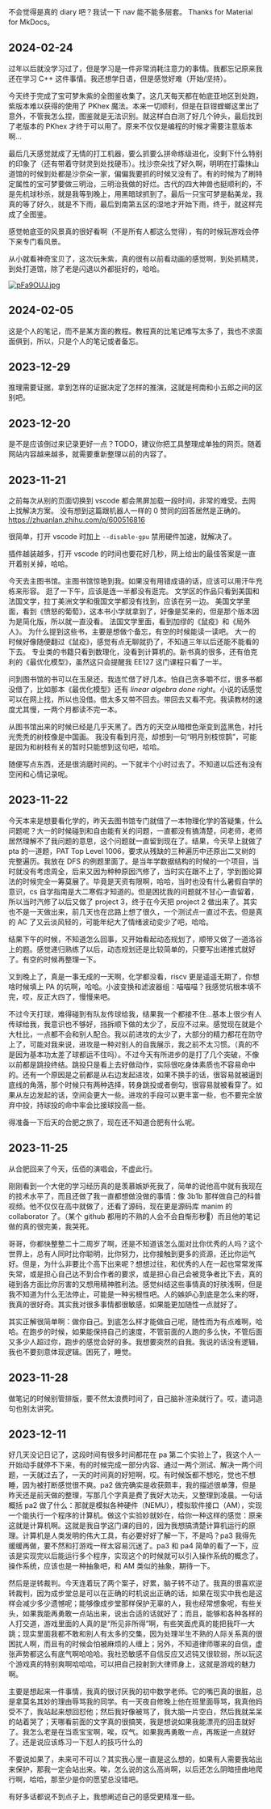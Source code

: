 不会觉得是真的 diary 吧？我试一下 nav 能不能多层套。 Thanks for Material for MkDocs。

## 2024-02-24

过年以后就没学习过了，但是学习是一件非常消耗注意力的事情。我都忘记原来我还在学习 C++ 这件事情。我还想学日语，但是感觉好难（开始/坚持）。

今天终于完成了宝可梦朱紫的全图鉴收集了。这几天每天都在帕底亚地区到处跑，紫版本难以获得的使用了 PKhex 魔法。本来一切顺利，但是在巨钳螳螂这里出了意外，不管我怎么捏，图鉴就是无法识别。就这样白白测了好几个钟头，最后找到了老版本的 PKhex 才终于可以用了。原来不仅仅是编程的时候才需要注意版本啊... 

最后几天感觉就成了无情的打工机器，要么抓要么拼命练级进化，没剩下什么特别的印象了（还有带着守财灵到处找硬币）。找沙奈朵找了好久啊，明明在打霜抹山道馆的时候到处都是沙奈朵一家，偏偏我要抓的时候又没有了。有的时候为了刷特定属性的宝可梦要做三明治，三明治我做的好烂。古代的四大神兽也挺顺利的，不是先机球秒杀，就是我等到晚上，用黑暗球抓到了。最后一只宝可梦是黏美龙，我真的等了好久，就是不下雨，最后到南第五区的湿地才开始下雨，终于，就这样完成了全图鉴。

感觉帕底亚的风景真的很好看啊（不是所有人都这么觉得），有的时候玩游戏会停下来专门看风景。

从小就看神奇宝贝了，这次玩朱紫，真的很有以前看动画的感觉啊，到处抓精灵，到处打道馆，除了老是闪退以外都挺好的，哈哈。


[![pFa9OUJ.jpg](https://s11.ax1x.com/2024/02/24/pFa9OUJ.jpg)](https://imgse.com/i/pFa9OUJ)
## 2024-02-05

这是个人的笔记，而不是某方面的教程。教程真的比笔记难写太多了，我也不求面面俱到，所以，只是个人的笔记或者备忘。
## 2023-12-29

推理需要证据，拿到怎样的证据决定了怎样的推演，这就是柯南和小五郎之间的区别吧。
## 2023-12-20

是不是应该倒过来记录更好一点？TODO，建议你把工具整理成单独的网页。随着网站内容越来越多，就需要重新整理以前的内容了。

## 2023-11-21

之前每次从别的页面切换到 vscode 都会黑屏加载一段时间，非常的难受。去网上找解决方案。
没有想到这篇跟机器人一样的 0 赞同的回答居然是正确的。<https://zhuanlan.zhihu.com/p/600516816>

很简单，打开 vscode 时加上 `--disable-gpu` 禁用硬件加速，就解决了。

插件越装越多，打开 vscode 的时间也要花好几秒，网上给出的最佳答案是一直开着别关掉，哈哈。

今天去主图书馆。主图书馆惊艳到我。如果没有用错成语的话，应该可以用汗牛充栋来形容。
逛了一下午，应该是连一半都没有逛完。
文学区的作品只看到美国和法国文学，拉丁美洲文学和俄国文学都没有找到，应该在另一边。
美国文学里面，看到《愤怒的葡萄》，这本书小学就拿到了，好像是奖来的，但是那个版本因为是简化版，所以就一直没看。
法国文学里面，看到加缪的《鼠疫》和《局外人》。
为什么提到这些书，主要是想做个备忘，有空的时候能读一读吧。
大一的时候好像随便翻过《鼠疫》，感觉有点无聊就扔了，不知道三年以后还能不能看的下去。
专业类的书籍只看到数理化，没看到计算机的。新书真的很多，还有伯克利的《最优化模型》，虽然这只会提醒我 EE127 这门课程只看了一半。

问到图书馆的书可以在玉泉还，我连忙借了好几本。怕自己贪多嚼不烂，很多书都没借了，比如那本《最优化模型》还有 *linear algebra done right*。小说的话感觉可以在网上找，所以也没借。借太多又带不回去。带回去又看不完。我读教材的速度尤其慢，一两个月都读不完一本。

从图书馆出来的时候已经是几乎天黑了。西方的天空从暗橙色渐变到蓝黑色，衬托光秃秃的树枝像是中国画。
我没有看到月亮，却想到一句“明月别枝惊鹊”，可能是因为和树枝有关的暂时只能想到这句吧，哈哈。

随便写点东西，还是很消磨时间的。一下就半个小时过去了。不知道以后还有没有空闲和心情记录呢。

## 2023-11-22
今天本来是想要看化学的，昨天去图书馆专门就借了一本物理化学的答疑集，什么问题呢？大一的时候碰到和自由能有关的问题，一直都没有搞清楚，问老师，老师居然理解不了我问题的意思，这个问题就一直留到现在了。结果，今天早上就做了 pta 的一道题，PAT Top Level 1006，要求从残缺的三种遍历中还原出二叉树的完整遍历。我放在 DFS 的例题里面了。是当年学数据结构的时候的一个项目，当时就没有考虑周全，后来又因为种种原因汽修了，当时实在跟不上了，学到图论算法的时候完全一筹莫展了。毕竟是天资有限啊，哈哈，当时也没有什么暑假自学的意识，cs 自学指南是大二寒假才知道的。但是困扰我的问题就不甘心一直留着，所以当时汽修了以后又做了 project 3，终于在今天把 project 2 做出来了。其实也不是一天做出来，前几天也在岔路上想了很久，一个测试点一直过不去。但是真的 AC 了又云淡风轻的，可能年纪大了情绪波动变少了吧，哈哈。

结果下午的时候，不知道怎么回事，又开始看起动态规划了，顺带又做了一道洛谷上的题。感觉递归熟练了以后，动态规划还是比较简单的，只要写出递推式就好了。有空的时候再整理一下。

又到晚上了，真是一事无成的一天啊，化学都没看，riscv 更是遥遥无期了，你想啥时候填上 PA 的坑啊，哈哈。小波变换和滤波器组：喵喵喵？我感觉坑根本填不完，哎，反正大四了，慢慢来吧。

不过今天打球，难得碰到有队友传球给我，结果我一个都接不住...基本上很少有人传球给我，我意识也不够好，挡拆顺下做的太少了，反应不过来。感觉现在就是个大杜比，一点都不会和别人配合。我以前进攻的太少了，大部分的精力都花在防守上了，可能对我来说，进攻是一种对别人的自我展示，我之前不太习惯。（真的不是因为基本功太差了球都运不住吗）。不过今天有所进步的是打了几个突破，不像以前都是跳投终结。跳投只是看上去好做动作，实际很吃身体素质也不容易命中的。还有一个原因是之前都是从右边发起进攻，如果不换手的话，很容易就被逼到底线的角落，那个时候只有两种选择，转身跳投或者倒勾，很容易就被看穿了。如果从左边发起的话，空间会更大一些。进攻的手段可以更丰富一些，也不要完全放弃中投，持球投的命中率会比接球投高一些。

得准备一下后天的合肥之旅了，现在还不知道合肥有什么呢。

## 2023-11-25
从合肥回来了今天，伍佰的演唱会，不虚此行。

刚刚看到一个大佬的学习经历真的是羡慕嫉妒死我了，简单的说他高中就有我现在的技术水平了，而且还做了我一直都想做没做的事情：像 3b1b 那样做自己的科普视频。他不仅仅在高中就做了，还看了源码，现在更是源码库 manim 的 collaborator 了。（某个 github 都用的不熟的人会不会自惭形秽:rofl:）而且他的笔记做的真的很完美，我哭死。

哥哥，你都快整整二十二周岁了啊，还是不知道该怎么面对比你优秀的人吗？这个世界上，总有人同时比你聪明，比你努力，比你接触到更多的资源，还比你运气好。但是，为什么非要比个高下出来呢？想想过往，和优秀的人在一起也常常发挥失常，或是担心自己达不到合作者的要求，或是担心自己会被竞争者比下去，真的碰到各方面比你厉害的又想用精神胜利法。感觉纠结这些事情真的好肤浅啊，但是我不知道为什么无法停止，可能是一种劣根性吧。人的嫉妒心到底是怎么来的呀，我真的很好奇。其实我对很多事情都很敏感，如果能更加随性一点就好了。

其实正解很简单啊：做你自己。到底怎么样才能做自己呢，随性而为有点难啊，哈哈。在跑步的时候，如果能保持自己的速度，不管前面的人跑的多么快，不管后面又多少人超过你，跑步的感觉会好的多。我想要突然的自我。我说的话没有逻辑，我也不要刻意体现逻辑。困死了，睡觉。


## 2023-11-28

做笔记的时候别管排版，要不然太浪费时间了，自己脑补渲染就行了。哎，遣词造句也别太讲究。


## 2023-12-11

好几天没记日记了，这段时间有很多时间都花在 pa 第二个实验上了，我这个人一开始动手就停不下来，有的时候完成一部分内容、通过一两个测试、解决一两个问题，一天就过去了，一天的时间真的好短啊，哎。有时候饭都不想吃，觉也不想睡，因为被打断感觉很不爽。pa2 做完确实是收获颇丰，我的描述很单薄，但是昨天还是前天做的整理，写那几个字真是费了我好大功夫，又整理到凌晨。一句话概括 pa2 做了什么：那就是模拟各种硬件（NEMU），模拟软件接口（AM），实现一个能执行一个程序的计算机。做这个实验妙就妙在，给你一种这样的感觉：原来这就是计算机啊。这就是我自学这门课的目的，因为我想搞清楚计算机运行的原理。计算机是人类发明的伟大工具，有必要好好了解一下，不是吗？pa3 我得先缓缓再做，要不然和打游戏一样太容易沉迷了。pa3 和 pa4 简单的看了一下，应该是实现完以后能运行多个程序，实现这个的时候就可以引入操作系统的概念了。操作系统，应该也是一种抽象吧，和 AM 类似的抽象，期待一下。

然后是逆转裁判。今天连着玩了两个案子，好累，脑子转不动了。我真的很喜欢逆转裁判，因为成步堂总是可以在正确的时机说出正确的话，如果在现实中我也是这样会减少多少遗憾呢；能够像成步堂那样保护无辜的人，我也经常想象呢，有些关头，如果我能再勇敢一点站出来，说出合适的话就好了；而且，能够和各种各样的人打交道，游戏里面的人真的是“所见非所得”啊，有些笑面虎真的能把我吓一大跳；现实里面我都不敢和别人有太多的交集，因为处理半生不熟的人际关系真的很困扰人啊，而且有的时候会怕被麻烦的人缠上；另外，不知道律师哪来的自信，虚张声势都这么有底气啊哈哈哈。我社恐敏感不自信反应又迟钝又很软弱，所以玩这个游戏真的特别爽啊哈哈哈，可以把自己投射到大律师身上，这就是游戏的魅力啊。

主要是想起来一件事情，我真的很讨厌我的初中数学老师。它的嘴巴真的很脏，总是拿莫名其妙的理由辱骂我的同学。有一天夜自修晚上他在班里面辱骂，我真他妈受不了，我站起来想回怼他；然后我好像被骂了，我大脑一片空白，然后我就呆呆的站着哭了；天哪看前面的文字真的很搞笑，我是想说如果我能漂亮的回击就好了。我怎么老是在当乖宝宝啊，唉，叹气。如果我再勇敢一点，再叛逆一点就好了。还是说应该练习一下怼人的技巧什么的

不要说如果了，未来可不可以？其实我心里一直是这么想的，如果有人需要我站出来保护，那我一定会站出来。唉，怎么说的这么高尚啊，以后还怎么阴暗扭曲地爬行啊，哈哈，那至少是你的愿望总没错吧。

有好多话都说不到点子上，我想阐述自己的感受更精准一些。